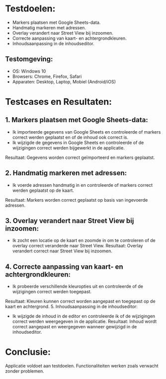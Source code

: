 # Testdoelen:
* Markers plaatsen met Google Sheets-data.
* Handmatig markeren met adressen.
* Overlay verandert naar Street View bij inzoomen.
* Correcte aanpassing van kaart- en achtergrondkleuren.
* Inhoudsaanpassing in de inhoudseditor.

## Testomgeving:
* OS: Windows 10
* Browsers: Chrome, Firefox, Safari
* Apparaten: Desktop, Laptop, Mobiel (Android/iOS)

# Testcases en Resultaten:
## 1. Markers plaatsen met Google Sheets-data:
*  Ik importeerde gegevens van Google Sheets en controleerde of markers correct werden geplaatst en of de inhoud ook correct is.
*  Ik wijzigde de gegevens in Google Sheets en controleerde of de wijzigingen correct werden bijgewerkt in de applicatie.

Resultaat: Gegevens worden correct geïmporteerd en markers geplaatst.

## 2. Handmatig markeren met adressen:
* Ik voerde adressen handmatig in en controleerde of markers correct werden geplaatst op de kaart.

Resultaat: Markers worden correct geplaatst op basis van ingevoerde adressen.

## 3. Overlay verandert naar Street View bij inzoomen:
* Ik zocht een locatie op de kaart en zoomde in om te controleren of de overlay correct veranderde naar Street View.
Resultaat: Overlay verandert correct naar Street View bij inzoomen.

## 4. Correcte aanpassing van kaart- en achtergrondkleuren:
* Ik probeerde verschillende kleuropties uit en controleerde of de wijzigingen correct werden toegepast.
  
Resultaat: Kleuren kunnen correct worden aangepast en toegepast op de kaart en achtergrond.
5. Inhoudsaanpassing in de inhoudseditor:
* Ik wijzigde de inhoud in de editor en controleerde ik of de wijzigingen correct werden weergegeven in de applicatie.
Resultaat: Inhoud wordt correct aangepast en weergegeven wanneer gewijzigd in de inhoudseditor.

# Conclusie:
Applicatie voldoet aan testdoelen. Functionaliteiten werken zoals verwacht zonder problemen.
